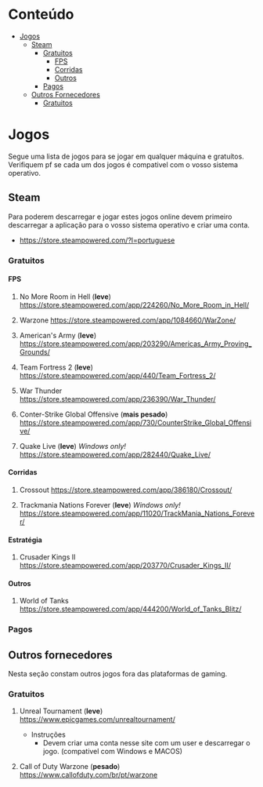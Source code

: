 # Conteúdo  
 
 * [Jogos](#jogos)
    * [Steam](#steam)
        * [Gratuitos](#gratuitos)
            * [FPS](#fps)
            * [Corridas](#corridas)
            * [Outros](#outros)
        * [Pagos](#pagos)
    * [Outros Fornecedores](#outros-fornecedores)
        * [Gratuitos](#outros-fornecedores)
               
# Jogos

Segue uma lista de jogos para se jogar em qualquer máquina e gratuítos. Verifiquem pf se cada um dos jogos é compativel com o vosso 
sistema operativo.  

## Steam

Para poderem descarregar e jogar estes jogos online devem primeiro descarregar a aplicação para o vosso sistema operativo e 
criar uma conta.

* https://store.steampowered.com/?l=portuguese

### Gratuitos

#### FPS
1. No More Room in Hell (**leve**) https://store.steampowered.com/app/224260/No_More_Room_in_Hell/

2. Warzone https://store.steampowered.com/app/1084660/WarZone/

3. American's Army (**leve**) https://store.steampowered.com/app/203290/Americas_Army_Proving_Grounds/

4. Team Fortress 2 (**leve**) https://store.steampowered.com/app/440/Team_Fortress_2/

5. War Thunder https://store.steampowered.com/app/236390/War_Thunder/

6. Conter-Strike Global Offensive (**mais pesado**) https://store.steampowered.com/app/730/CounterStrike_Global_Offensive/
    
7. Quake Live (**leve**) _Windows only!_ https://store.steampowered.com/app/282440/Quake_Live/

#### Corridas 

1. Crossout https://store.steampowered.com/app/386180/Crossout/

2. Trackmania Nations Forever (**leve**) _Windows only!_ https://store.steampowered.com/app/11020/TrackMania_Nations_Forever/
    
#### Estratégia

1. Crusader Kings II https://store.steampowered.com/app/203770/Crusader_Kings_II/

#### Outros

1. World of Tanks https://store.steampowered.com/app/444200/World_of_Tanks_Blitz/
### Pagos

## Outros fornecedores

Nesta seção constam outros jogos fora das plataformas de gaming.

### Gratuitos
    
1. Unreal Tournament (**leve**) https://www.epicgames.com/unrealtournament/
    
    * Instruções
        * Devem criar uma conta nesse site com um user e descarregar o jogo. (compativel com Windows e MACOS)

2. Call of Duty Warzone (**pesado**) https://www.callofduty.com/br/pt/warzone

    


